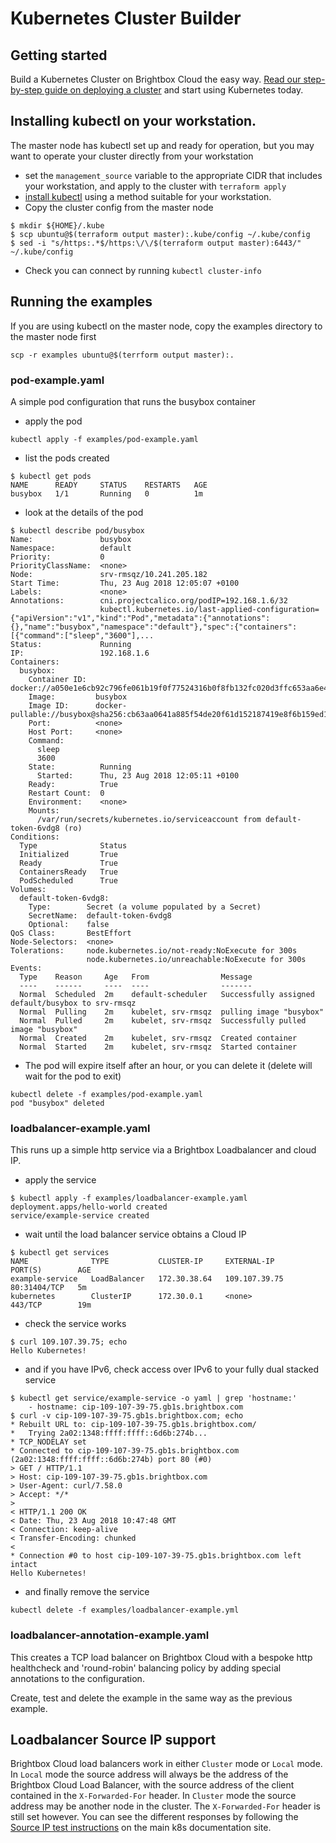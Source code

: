 # Kubernetes Cluster Builder

## Getting started
Build a Kubernetes Cluster on Brightbox Cloud the easy way. [Read our step-by-step guide on deploying a cluster](https://www.brightbox.com/docs/guides/kubernetes/deploy-kubernetes-on-brightbox-cloud/) and start using Kubernetes today.

## Installing kubectl on your workstation.
The master node has kubectl set up and ready for operation, but you may want to operate your cluster directly from your workstation

- set the `management_source` variable to the appropriate CIDR that includes your workstation, and apply to the cluster with `terraform apply`
- [install kubectl](https://kubernetes.io/docs/tasks/tools/install-kubectl/) using a method suitable for your workstation.
- Copy the cluster config from the master node
```
$ mkdir ${HOME}/.kube
$ scp ubuntu@$(terraform output master):.kube/config ~/.kube/config
$ sed -i "s/https:.*$/https:\/\/$(terraform output master):6443/" ~/.kube/config
```
- Check you can connect by running `kubectl cluster-info`

## Running the examples
If you are using kubectl on the master node, copy the examples directory to the master node first
```
scp -r examples ubuntu@$(terrform output master):.
```
### pod-example.yaml
A simple pod configuration that runs the busybox container

- apply the pod
```
kubectl apply -f examples/pod-example.yaml
```
- list the pods created
```
$ kubectl get pods
NAME      READY     STATUS    RESTARTS   AGE
busybox   1/1       Running   0          1m
```
- look at the details of the pod
```
$ kubectl describe pod/busybox
Name:               busybox
Namespace:          default
Priority:           0
PriorityClassName:  <none>
Node:               srv-rmsqz/10.241.205.182
Start Time:         Thu, 23 Aug 2018 12:05:07 +0100
Labels:             <none>
Annotations:        cni.projectcalico.org/podIP=192.168.1.6/32
                    kubectl.kubernetes.io/last-applied-configuration={"apiVersion":"v1","kind":"Pod","metadata":{"annotations":{},"name":"busybox","namespace":"default"},"spec":{"containers":[{"command":["sleep","3600"],...
Status:             Running
IP:                 192.168.1.6
Containers:
  busybox:
    Container ID:  docker://a050e1e6cb92c796fe061b19f0f77524316b0f8fb132fc020d3ffc653aa6e45e
    Image:         busybox
    Image ID:      docker-pullable://busybox@sha256:cb63aa0641a885f54de20f61d152187419e8f6b159ed11a251a09d115fdff9bd
    Port:          <none>
    Host Port:     <none>
    Command:
      sleep
      3600
    State:          Running
      Started:      Thu, 23 Aug 2018 12:05:11 +0100
    Ready:          True
    Restart Count:  0
    Environment:    <none>
    Mounts:
      /var/run/secrets/kubernetes.io/serviceaccount from default-token-6vdg8 (ro)
Conditions:
  Type              Status
  Initialized       True
  Ready             True
  ContainersReady   True
  PodScheduled      True
Volumes:
  default-token-6vdg8:
    Type:        Secret (a volume populated by a Secret)
    SecretName:  default-token-6vdg8
    Optional:    false
QoS Class:       BestEffort
Node-Selectors:  <none>
Tolerations:     node.kubernetes.io/not-ready:NoExecute for 300s
                 node.kubernetes.io/unreachable:NoExecute for 300s
Events:
  Type    Reason     Age   From                Message
  ----    ------     ----  ----                -------
  Normal  Scheduled  2m    default-scheduler   Successfully assigned default/busybox to srv-rmsqz
  Normal  Pulling    2m    kubelet, srv-rmsqz  pulling image "busybox"
  Normal  Pulled     2m    kubelet, srv-rmsqz  Successfully pulled image "busybox"
  Normal  Created    2m    kubelet, srv-rmsqz  Created container
  Normal  Started    2m    kubelet, srv-rmsqz  Started container
```
- The pod will expire itself after an hour, or you can delete it (delete will wait for the pod to exit)
```
kubectl delete -f examples/pod-example.yaml
pod "busybox" deleted
```

### loadbalancer-example.yaml
This runs up a simple http service via a Brightbox Loadbalancer and cloud IP.

- apply the service
```
$ kubectl apply -f examples/loadbalancer-example.yaml
deployment.apps/hello-world created
service/example-service created
```
- wait until the load balancer service obtains a Cloud IP
```
$ kubectl get services
NAME              TYPE           CLUSTER-IP     EXTERNAL-IP     PORT(S)        AGE
example-service   LoadBalancer   172.30.38.64   109.107.39.75   80:31404/TCP   5m
kubernetes        ClusterIP      172.30.0.1     <none>          443/TCP        19m
```
- check the service works
```
$ curl 109.107.39.75; echo
Hello Kubernetes!
```
- and if you have IPv6, check access over IPv6 to your fully dual stacked service
```
$ kubectl get service/example-service -o yaml | grep 'hostname:'
    - hostname: cip-109-107-39-75.gb1s.brightbox.com
$ curl -v cip-109-107-39-75.gb1s.brightbox.com; echo
* Rebuilt URL to: cip-109-107-39-75.gb1s.brightbox.com/
*   Trying 2a02:1348:ffff:ffff::6d6b:274b...
* TCP_NODELAY set
* Connected to cip-109-107-39-75.gb1s.brightbox.com (2a02:1348:ffff:ffff::6d6b:274b) port 80 (#0)
> GET / HTTP/1.1
> Host: cip-109-107-39-75.gb1s.brightbox.com
> User-Agent: curl/7.58.0
> Accept: */*
>
< HTTP/1.1 200 OK
< Date: Thu, 23 Aug 2018 10:47:48 GMT
< Connection: keep-alive
< Transfer-Encoding: chunked
<
* Connection #0 to host cip-109-107-39-75.gb1s.brightbox.com left intact
Hello Kubernetes!
```
- and finally remove the service
```
kubectl delete -f examples/loadbalancer-example.yml
```
### loadbalancer-annotation-example.yaml
This creates a TCP load balancer on Brightbox Cloud with a bespoke
http healthcheck and 'round-robin' balancing policy by adding special
annotations to the configuration.

Create, test and delete the example in the same way as the previous example.

## Loadbalancer Source IP support
Brightbox Cloud load balancers work in either `Cluster` mode or `Local` mode.
In `Local` mode the source address will always be the address of the
Brightbox Cloud Load Balancer, with the source address of the client
contained in the `X-Forwarded-For` header.
In `Cluster` mode the source address may be another node in the cluster. The `X-Forwarded-For` header is still set however.
You can see the different responses by following the [Source IP test instructions](https://kubernetes.io/docs/tutorials/services/source-ip/#source-ip-for-services-with-type-loadbalancer) on the main k8s documentation site. 
